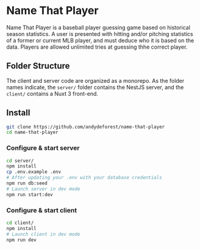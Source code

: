 # Name That Player
Name That Player is a baseball player guessing game based on historical season statistics. A user is presented with hitting and/or pitching statistics of a former or current MLB player, and must deduce who it is based on the data. Players are allowed unlimited tries at guessing thhe correct player.

## Folder Structure
The client and server code are organized as a monorepo. As the folder names indicate, the `server/` folder contains the NestJS server, and the `client/` contains a Nuxt 3 front-end.

## Install
```bash
git clone https://github.com/andydeforest/name-that-player
cd name-that-player
```

### Configure & start server
```bash
cd server/
npm install
cp .env.example .env
# After updating your .env with your database credentials
npm run db:seed
# Launch server in dev mode
npm run start:dev
```

### Configure & start client
```bash
cd client/
npm install
# Launch client in dev mode
npm run dev
```
